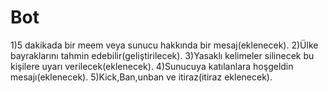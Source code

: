 # Bot
1)5 dakikada bir meem veya sunucu hakkında bir mesaj(eklenecek).
2)Ülke bayraklarını tahmin edebilir(geliştirilecek).
3)Yasaklı kelimeler silinecek bu kişilere uyarı verilecek(eklenecek).
4)Sunucuya katılanlara hoşgeldin mesajı(eklenecek).
5)Kick,Ban,unban ve itiraz(itiraz eklenecek).

